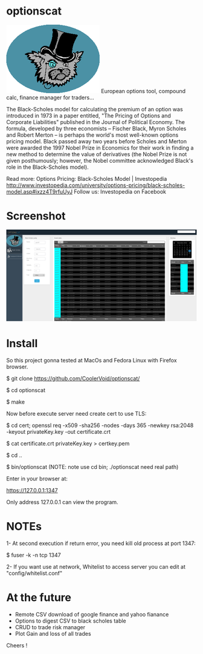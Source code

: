 # optionscat

![alt tag](https://github.com/CoolerVoid/optionscat/blob/master/doc/optionscat.png)
European options tool, compound calc, finance manager for traders... 

The Black-Scholes model for calculating the premium of an option was introduced in 1973 in a paper entitled, "The Pricing of Options and Corporate Liabilities" published in the Journal of Political Economy. The formula, developed by three economists – Fischer Black, Myron Scholes and Robert Merton – is perhaps the world's most well-known options pricing model. Black passed away two years before Scholes and Merton were awarded the 1997 Nobel Prize in Economics for their work in finding a new method to determine the value of derivatives (the Nobel Prize is not given posthumously; however, the Nobel committee acknowledged Black's role in the Black-Scholes model).

Read more: Options Pricing: Black-Scholes Model | Investopedia http://www.investopedia.com/university/options-pricing/black-scholes-model.asp#ixzz4T9rfuUyJ
Follow us: Investopedia on Facebook



# Screenshot

![alt tag](https://github.com/CoolerVoid/optionscat/blob/master/doc/screen.png)

# Install

So this project gonna tested at MacOs and Fedora Linux with Firefox browser.

$ git clone https://github.com/CoolerVoid/optionscat/

$ cd optionscat

$ make

Now before execute server need create cert to use TLS:

$ cd cert; openssl req -x509 -sha256 -nodes -days 365 -newkey rsa:2048 -keyout privateKey.key -out certificate.crt

$ cat certificate.crt privateKey.key > certkey.pem

$ cd ..

$ bin/optionscat     (NOTE: note use cd bin; ./optionscat need real path)

Enter in your browser at:

https://127.0.0.1:1347

Only address 127.0.0.1 can view the program.

# NOTEs 

1- At second execution if return error, you need kill old process at port 1347:

$ fuser -k -n tcp 1347

2- If you want use at network, Whitelist to access server you can edit at "config/whitelist.conf"


# At the future

* Remote CSV download of google finance and yahoo fianance
* Options to digest CSV to black scholes table
* CRUD to trade risk manager
* Plot Gain and loss of all trades

Cheers !
